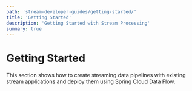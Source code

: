 ```yaml
---
path: 'stream-developer-guides/getting-started/'
title: 'Getting Started'
description: 'Getting Started with Stream Processing'
summary: true
---
```


# Getting Started

This section shows how to create streaming data pipelines with existing stream applications and deploy them using Spring Cloud Data Flow.
